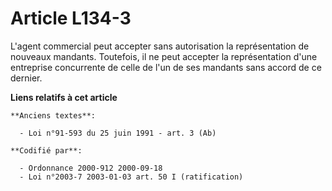 # Article L134-3

L'agent commercial peut accepter sans autorisation la représentation de nouveaux mandants. Toutefois, il ne peut accepter la
représentation d'une entreprise concurrente de celle de l'un de ses mandants sans accord de ce dernier.

**Liens relatifs à cet article**

	**Anciens textes**:

	  - Loi n°91-593 du 25 juin 1991 - art. 3 (Ab)

	**Codifié par**:

	  - Ordonnance 2000-912 2000-09-18
	  - Loi n°2003-7 2003-01-03 art. 50 I (ratification)
